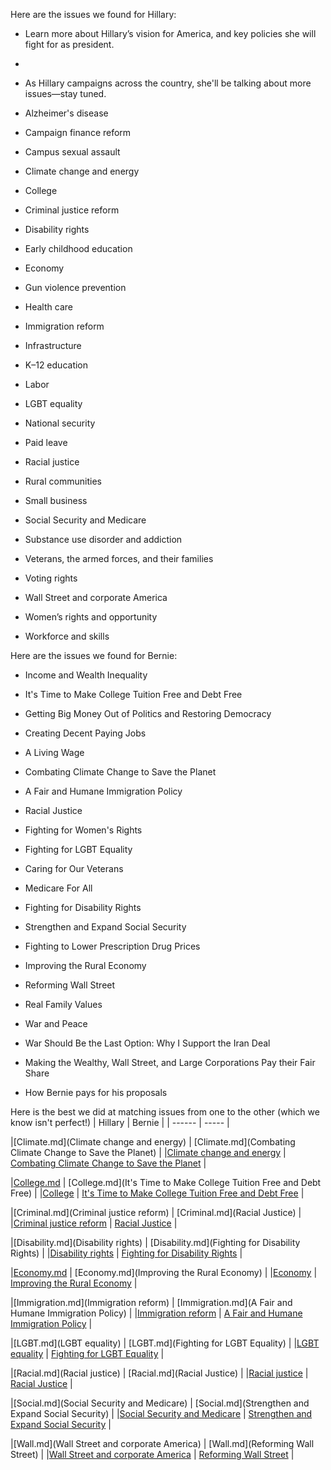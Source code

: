 Here are the issues we found for Hillary:

* Learn more about Hillary’s vision for America, and key policies she will fight for as president.

* 

* As Hillary campaigns across the country, she'll be talking about more issues—stay tuned. 

* Alzheimer's disease

* Campaign finance reform

* Campus sexual assault

* Climate change and energy

* College

* Criminal justice reform

* Disability rights

* Early childhood education

* Economy

* Gun violence prevention

* Health care

* Immigration reform

* Infrastructure

* K–12 education

* Labor

* LGBT equality

* National security

* Paid leave

* Racial justice

* Rural communities

* Small business

* Social Security and Medicare

* Substance use disorder and addiction

* Veterans, the armed forces, and their families

* Voting rights

* Wall Street and corporate America

* Women’s rights and opportunity

* Workforce and skills


Here are the issues we found for Bernie:

* Income and Wealth Inequality

* It's Time to Make College Tuition Free and Debt Free

* Getting Big Money Out of Politics and Restoring Democracy

* Creating Decent Paying Jobs

* A Living Wage

* Combating Climate Change to Save the Planet

* A Fair and Humane Immigration Policy

* Racial Justice

* Fighting for Women's Rights

* Fighting for LGBT Equality

* Caring for Our Veterans

* Medicare For All

* Fighting for Disability Rights

* Strengthen and Expand Social Security

* Fighting to Lower Prescription Drug Prices

* Improving the Rural Economy

* Reforming Wall Street

* Real Family Values

* War and Peace

* War Should Be the Last Option: Why I Support the Iran Deal

* Making the Wealthy, Wall Street, and Large Corporations Pay their Fair Share

* How Bernie pays for his proposals


Here is the best we did at matching issues from one to the other (which we know
isn't perfect!)
| Hillary | Bernie |
| ------  | -----  |

|[Climate.md](Climate change and energy) | [Climate.md](Combating Climate Change to Save the Planet) |
|[Climate change and energy](Climate.md) | [Combating Climate Change to Save the Planet](Climate.md) |

|[College.md](College) | [College.md](It's Time to Make College Tuition Free and Debt Free) |
|[College](College.md) | [It's Time to Make College Tuition Free and Debt Free](College.md) |

|[Criminal.md](Criminal justice reform) | [Criminal.md](Racial Justice) |
|[Criminal justice reform](Criminal.md) | [Racial Justice](Criminal.md) |

|[Disability.md](Disability rights) | [Disability.md](Fighting for Disability Rights) |
|[Disability rights](Disability.md) | [Fighting for Disability Rights](Disability.md) |

|[Economy.md](Economy) | [Economy.md](Improving the Rural Economy) |
|[Economy](Economy.md) | [Improving the Rural Economy](Economy.md) |

|[Immigration.md](Immigration reform) | [Immigration.md](A Fair and Humane Immigration Policy) |
|[Immigration reform](Immigration.md) | [A Fair and Humane Immigration Policy](Immigration.md) |

|[LGBT.md](LGBT equality) | [LGBT.md](Fighting for LGBT Equality) |
|[LGBT equality](LGBT.md) | [Fighting for LGBT Equality](LGBT.md) |

|[Racial.md](Racial justice) | [Racial.md](Racial Justice) |
|[Racial justice](Racial.md) | [Racial Justice](Racial.md) |

|[Social.md](Social Security and Medicare) | [Social.md](Strengthen and Expand Social Security) |
|[Social Security and Medicare](Social.md) | [Strengthen and Expand Social Security](Social.md) |

|[Wall.md](Wall Street and corporate America) | [Wall.md](Reforming Wall Street) |
|[Wall Street and corporate America](Wall.md) | [Reforming Wall Street](Wall.md) |
